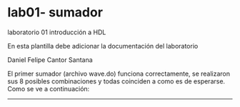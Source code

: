 # lab01- sumador 
laboratorio 01 introducción a HDL

En esta plantilla debe adicionar la documentación del laboratorio

Daniel Felipe Cantor Santana

El primer sumador (archivo wave.do) funciona correctamente, se realizaron sus 8 posibles combinaciones y todas coinciden a como es de esperarse.
Como se ve a continuación:


**************************************************

